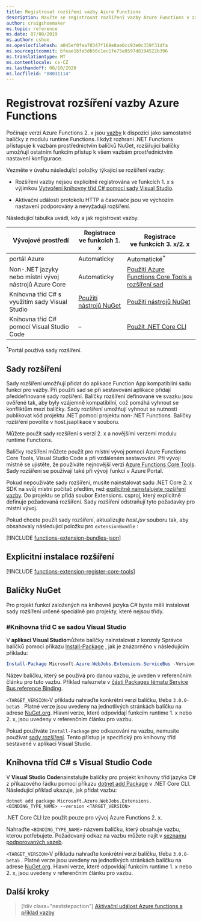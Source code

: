 ```yaml
---
title: Registrovat rozšíření vazby Azure Functions
description: Naučte se registrovat rozšíření vazby Azure Functions v závislosti na vašem prostředí.
author: craigshoemaker
ms.topic: reference
ms.date: 07/08/2019
ms.author: cshoe
ms.openlocfilehash: a045ef0fea70347f168e8ae0cc93e0c359f31dfa
ms.sourcegitcommit: bfeae16fa5db56c1ec1fe75e0597d8194522b396
ms.translationtype: MT
ms.contentlocale: cs-CZ
ms.lasthandoff: 08/10/2020
ms.locfileid: "88031114"
---
```

# <a name="register-azure-functions-binding-extensions"></a>Registrovat rozšíření vazby Azure Functions

Počínaje verzí Azure Functions 2. x jsou [vazby](./functions-triggers-bindings.md) k dispozici jako samostatné balíčky z modulu runtime Functions. I když rozhraní .NET Functions přistupuje k vazbám prostřednictvím balíčků NuGet, rozšiřující balíčky umožňují ostatním funkcím přístup k všem vazbám prostřednictvím nastavení konfigurace.

Vezměte v úvahu následující položky týkající se rozšíření vazby:

- Rozšíření vazby nejsou explicitně registrována ve funkcích 1. x s výjimkou [Vytvoření knihovny tříd C# pomocí sady Visual Studio](#local-csharp).

- Aktivační události protokolu HTTP a časovače jsou ve výchozím nastavení podporovány a nevyžadují rozšíření.

Následující tabulka uvádí, kdy a jak registrovat vazby.

| Vývojové prostředí |Registrace<br/> ve funkcích 1. x  |Registrace<br/> ve funkcích 3. x/2. x  |
|-------------------------|------------------------------------|------------------------------------|
|portál Azure|Automaticky|Automatické<sup>*</sup>|
|Non-.NET jazyky nebo místní vývoj nástrojů Azure Core|Automaticky|[Použití Azure Functions Core Tools a rozšíření sad](#extension-bundles)|
|Knihovna tříd C# s využitím sady Visual Studio|[Použití nástrojů NuGet](#vs)|[Použití nástrojů NuGet](#vs)|
|Knihovna tříd C# pomocí Visual Studio Code|–|[Použít .NET Core CLI](#vs-code)|

<sup>*</sup>Portál používá sady rozšíření.

## <a name="extension-bundles"></a><a name="extension-bundles"></a>Sady rozšíření

Sady rozšíření umožňují přidat do aplikace Function App kompatibilní sadu funkcí pro vazby. Při použití sad se při sestavování aplikace přidají předdefinované sady rozšíření. Balíčky rozšíření definované ve svazku jsou ověřené tak, aby byly vzájemně kompatibilní, což pomáhá vyhnout se konfliktům mezi balíčky. Sady rozšíření umožňují vyhnout se nutnosti publikovat kód projektu .NET pomocí projektu non-.NET Functions. Balíčky rozšíření povolíte v host.jsaplikace v souboru.  

Můžete použít sady rozšíření s verzí 2. x a novějšími verzemi modulu runtime Functions. 

Balíčky rozšíření můžete použít pro místní vývoj pomocí Azure Functions Core Tools, Visual Studio Code a při vzdáleném sestavování. Při vývoji místně se ujistěte, že používáte nejnovější verzi [Azure Functions Core Tools](functions-run-local.md#v2). Sady rozšíření se používají také při vývoji funkcí v Azure Portal. 

Pokud nepoužíváte sady rozšíření, musíte nainstalovat sadu .NET Core 2. x SDK na svůj místní počítač předtím, než [explicitně nainstalujete rozšíření vazby](#explicitly-install-extensions). Do projektu se přidá soubor Extensions. csproj, který explicitně definuje požadovaná rozšíření. Sady rozšíření odstraňují tyto požadavky pro místní vývoj. 

Pokud chcete použít sady rozšíření, aktualizujte *host.jsv* souboru tak, aby obsahovaly následující položku pro `extensionBundle` :
 
[!INCLUDE [functions-extension-bundles-json](../../includes/functions-extension-bundles-json.md)]

## <a name="explicitly-install-extensions"></a>Explicitní instalace rozšíření

[!INCLUDE [functions-extension-register-core-tools](../../includes/functions-extension-register-core-tools.md)]

## <a name="nuget-packages"></a><a name="local-csharp"></a>Balíčky NuGet

Pro projekt funkcí založených na knihovně jazyka C# byste měli instalovat sady rozšíření určené speciálně pro projekty, které nejsou třídy. 

### <a name="c-class-library-with-visual-studio"></a><a name="vs"></a>\#Knihovna tříd C se sadou Visual Studio

V **aplikaci Visual Studio**můžete balíčky nainstalovat z konzoly Správce balíčků pomocí příkazu [Install-Package](/nuget/tools/ps-ref-install-package) , jak je znázorněno v následujícím příkladu:

```powershell
Install-Package Microsoft.Azure.WebJobs.Extensions.ServiceBus -Version <TARGET_VERSION>
```

Název balíčku, který se používá pro danou vazbu, je uveden v referenčním článku pro tuto vazbu. Příklad naleznete v [části Packages tématu Service Bus reference Binding](functions-bindings-service-bus.md#functions-1x).

`<TARGET_VERSION>`V příkladu nahraďte konkrétní verzí balíčku, třeba `3.0.0-beta5` . Platné verze jsou uvedeny na jednotlivých stránkách balíčku na adrese [NuGet.org](https://nuget.org). Hlavní verze, které odpovídají funkcím runtime 1. x nebo 2. x, jsou uvedeny v referenčním článku pro vazbu.

Pokud používáte `Install-Package` pro odkazování na vazbu, nemusíte používat [sady rozšíření](#extension-bundles). Tento přístup je specifický pro knihovny tříd sestavené v aplikaci Visual Studio.

## <a name="c-class-library-with-visual-studio-code"></a><a name="vs-code"></a>Knihovna tříd C# s Visual Studio Code

V **Visual Studio Code**nainstalujte balíčky pro projekt knihovny tříd jazyka C# z příkazového řádku pomocí příkazu [dotnet add Package](/dotnet/core/tools/dotnet-add-package) v .NET Core CLI. Následující příklad ukazuje, jak přidat vazbu:

```terminal
dotnet add package Microsoft.Azure.WebJobs.Extensions.<BINDING_TYPE_NAME> --version <TARGET_VERSION>
```

.NET Core CLI lze použít pouze pro vývoj Azure Functions 2. x.

Nahraďte `<BINDING_TYPE_NAME>` názvem balíčku, který obsahuje vazbu, kterou potřebujete. Požadovaný odkaz na vazbu můžete najít v [seznamu podporovaných vazeb](./functions-triggers-bindings.md#supported-bindings).

`<TARGET_VERSION>`V příkladu nahraďte konkrétní verzí balíčku, třeba `3.0.0-beta5` . Platné verze jsou uvedeny na jednotlivých stránkách balíčku na adrese [NuGet.org](https://nuget.org). Hlavní verze, které odpovídají funkcím runtime 1. x nebo 2. x, jsou uvedeny v referenčním článku pro vazbu.

## <a name="next-steps"></a>Další kroky
> [!div class="nextstepaction"]
> [Aktivační událost Azure functions a příklad vazby](./functions-bindings-example.md)
